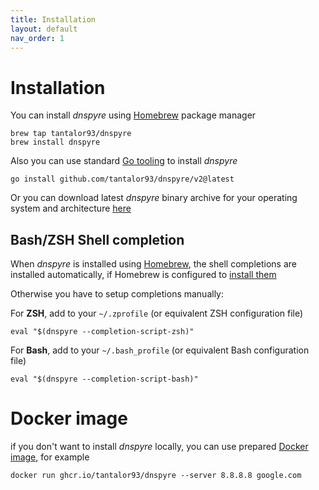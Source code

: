 ```yaml
---
title: Installation
layout: default
nav_order: 1
---
```


# Installation

You can install *dnspyre* using [Homebrew](https://brew.sh) package manager

```
brew tap tantalor93/dnspyre
brew install dnspyre
```

Also you can use standard [Go tooling](https://pkg.go.dev/cmd/go#hdr-Compile_and_install_packages_and_dependencies) to install *dnspyre*

```
go install github.com/tantalor93/dnspyre/v2@latest
```

Or you can download latest *dnspyre* binary archive for your operating system and architecture [here](https://github.com/Tantalor93/dnspyre/releases/latest)

## Bash/ZSH Shell completion
When *dnspyre* is installed using [Homebrew](https://brew.sh), the shell completions are installed automatically, if Homebrew is configured to [install them](https://docs.brew.sh/Shell-Completion)

Otherwise you have to setup completions manually:

For **ZSH**, add to your `~/.zprofile` (or equivalent ZSH configuration file)

```
eval "$(dnspyre --completion-script-zsh)"
```

For **Bash**, add to your `~/.bash_profile` (or equivalent Bash configuration file)

```
eval "$(dnspyre --completion-script-bash)"
```

# Docker image
if you don't want to install *dnspyre* locally, you can use prepared [Docker image](https://github.com/Tantalor93/dnspyre/pkgs/container/dnspyre),
for example 

```
docker run ghcr.io/tantalor93/dnspyre --server 8.8.8.8 google.com
```
